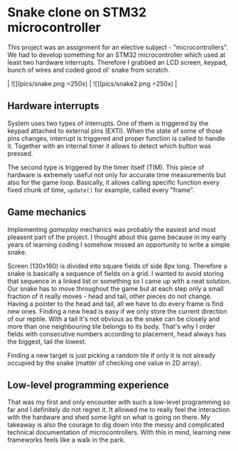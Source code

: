 # Snake clone on STM32 microcontroller

This project was an assignment for an elective subject - "microcontrollers". We had to develop something for an STM32 microcontroller which used at least two hardware interrupts. Therefore I grabbed an LCD screen, keypad, bunch of wires and coded good ol' snake from scratch.

| ![](pics/snake.png =250x)  |  ![](pics/snake2.png =250x) |

## Hardware interrupts

System uses two types of interrupts. One of them is triggered by the keypad attached to external pins (EXTI). When the state of some of those pins changes, interrupt is triggered and proper function is called to handle it. Together with an internal timer it allows to detect which button was pressed.  

The second type is triggered by the timer itself (TIM). This piece of hardware is extremely useful not only for accurate time measurements but also for the game loop. Basically, it allows calling specific function every fixed chunk of time, ``update()`` for example, called every "frame".

## Game mechanics

Implementing *gameplay* mechanics was probably the easiest and most pleasent part of the project. I thought about this game because in my early years of learning coding I somehow missed an opportunity to write a simple snake.

Screen (130x160) is divided into square fields of side 8px long. Therefore a snake is basically a sequence of fields on a grid. I wanted to avoid storing that sequence in a linked list or something so I came up with a neat solution. Our snake has to move throughout the game but at each step only a small fraction of it really moves - head and tail, other pieces do not change. Having a pointer to the head and tail, all we have to do every frame is find new ones. Finding a new head is easy if we only store the current direction of our reptile. With a tail it's not obvious as the snake can be closely and more than one neighbouring tile belongs to its body. That's why I order fields with consecutive numbers according to placement, head always has the biggest, tail the lowest.

Finding a new target is just picking a random tile if only it is not already occupied by the snake (matter of checking one value in 2D array). 

## Low-level programming experience

That was my first and only encounter with such a low-level programming so far and I definitely do not regret it. It allowed me to really feel the interaction with the hardware and shed some light on what is going on there. My takeaway is also the courage to dig down into the messy and complicated technical documentation of microcontrollers. With this in mind, learning new frameworks feels like a walk in the park.
